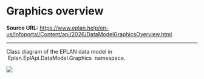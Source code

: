 # Graphics overview

**Source URL:** https://www.eplan.help/en-us/Infoportal/Content/api/2026/DataModelGraphicsOverview.html

---

Class diagram of the EPLAN data model in  Eplan.EplApi.DataModel.Graphics  namespace.

[![](graphs/DataModel_GraphicsGraph.PNG)](graphs/DataModel_GraphicsGraph.PNG "Click to enlarge")